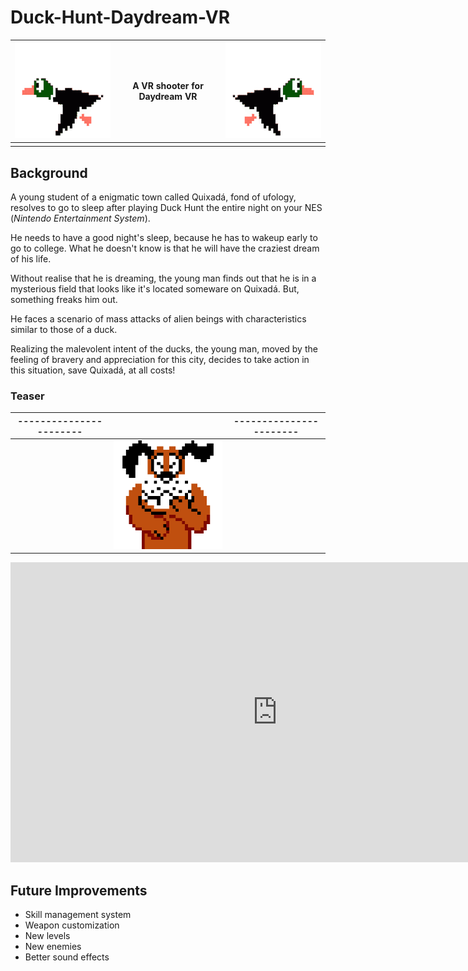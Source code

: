 # Duck-Hunt-Daydream-VR
| ![enter image description here](https://github.com/SamuelIGT/Duck-Hunt-Daydream-VR/blob/master/Project%20Resources/Imagens/duck_left.gif?raw=true) | A VR shooter for Daydream VR  | ![enter image description here](https://github.com/SamuelIGT/Duck-Hunt-Daydream-VR/blob/master/Project%20Resources/Imagens/duck_right.gif?raw=true) | 
|--|--|--|
|  |  |  |

## Background

A young student of a enigmatic town called Quixadá, fond of ufology, resolves to go to sleep after playing Duck Hunt the entire night on your NES (_Nintendo Entertainment System_).

He needs to have a good night's sleep, because he has to wakeup early to go to college. What he doesn't know is that he will have the craziest dream of his life.

Without realise that he is dreaming, the young man finds out that he is in a mysterious field that looks like it's located someware on Quixadá. But, something freaks him out.

He faces a scenario of mass attacks of alien beings with characteristics similar to those of a duck.

Realizing the malevolent intent of the ducks, the young man, moved by the feeling of bravery and appreciation for this city, decides to take action in this situation, save Quixadá, at all costs!

### Teaser
| ----------------------- |  | ----------------------- |
|--|--|--|
|  | ![](https://github.com/SamuelIGT/Duck-Hunt-Daydream-VR/blob/master/Project%20Resources/Imagens/dog.gif?raw=true) |  |
<iframe width="854" height="480" src="https://www.youtube.com/embed/Sov_2Xjaawg" frameborder="0" allow="autoplay; encrypted-media" allowfullscreen></iframe>


## Future Improvements

- Skill management system
- Weapon customization
- New levels
- New enemies
- Better sound effects
